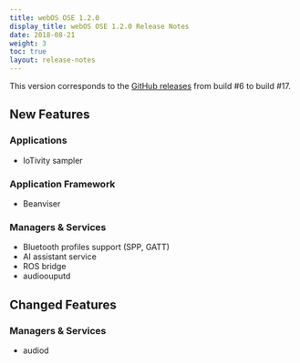 ```yaml
---
title: webOS OSE 1.2.0
display_title: webOS OSE 1.2.0 Release Notes
date: 2018-08-21
weight: 3
toc: true
layout: release-notes
---
```


This version corresponds to the [GitHub releases](https://github.com/webosose/build-webos/releases) from build #6 to build #17.

## New Features

### Applications

* IoTivity sampler

### Application Framework

* Beanviser

### Managers & Services

* Bluetooth profiles support (SPP, GATT)
* AI assistant service
* ROS bridge
* audioouputd

## Changed Features

### Managers & Services

* audiod
